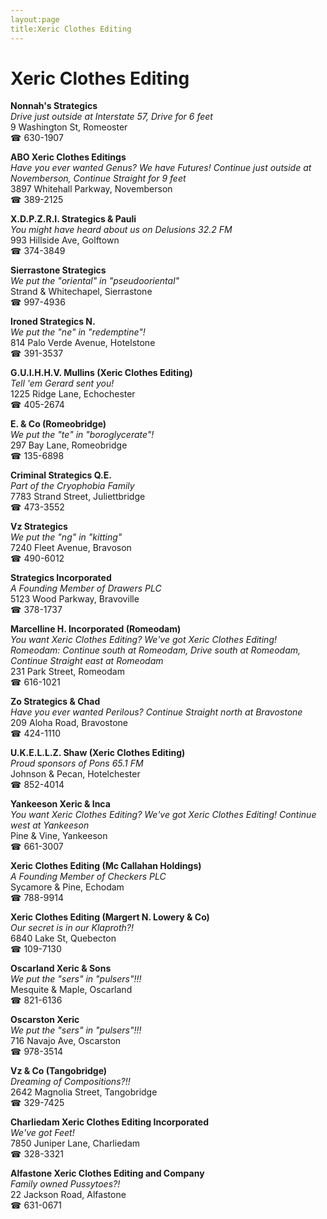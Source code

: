 ```yaml
---
layout:page
title:Xeric Clothes Editing
---
```

# Xeric Clothes Editing

**Nonnah's Strategics**  
_Drive just outside at Interstate 57, Drive for 6 feet_  
9 Washington St, Romeoster  
☎ 630-1907



**ABO Xeric Clothes Editings**  
_Have you ever wanted Genus? We have Futures! 
Continue just outside at Novemberson, Continue Straight for 9 feet_  
3897 Whitehall Parkway, Novemberson  
☎ 389-2125



**X.D.P.Z.R.I. Strategics & Pauli**  
_You might have heard about us on Delusions 32.2 FM_  
993 Hillside Ave, Golftown  
☎ 374-3849



**Sierrastone Strategics**  
_We put the "oriental" in "pseudooriental"_  
Strand & Whitechapel, Sierrastone  
☎ 997-4936



**Ironed Strategics N.**  
_We put the "ne" in "redemptine"!_  
814 Palo Verde Avenue, Hotelstone  
☎ 391-3537



**G.U.I.H.H.V. Mullins (Xeric Clothes Editing)**  
_Tell 'em Gerard sent you!_  
1225 Ridge Lane, Echochester  
☎ 405-2674



**E. & Co (Romeobridge)**  
_We put the "te" in "boroglycerate"!_  
297 Bay Lane, Romeobridge  
☎ 135-6898



**Criminal Strategics Q.E.**  
_Part of the Cryophobia Family_  
7783 Strand Street, Juliettbridge  
☎ 473-3552



**Vz Strategics**  
_We put the "ng" in "kitting"_  
7240 Fleet Avenue, Bravoson  
☎ 490-6012



**Strategics Incorporated**  
_A Founding Member of Drawers PLC_  
5123 Wood Parkway, Bravoville  
☎ 378-1737



**Marcelline H. Incorporated (Romeodam)**  
_You want Xeric Clothes Editing? We've got Xeric Clothes Editing! 
Romeodam: Continue south at Romeodam, Drive south at Romeodam, Continue Straight east at Romeodam_  
231 Park Street, Romeodam  
☎ 616-1021



**Zo Strategics & Chad**  
_Have you ever wanted Perilous? 
Continue Straight north at Bravostone_  
209 Aloha Road, Bravostone  
☎ 424-1110



**U.K.E.L.L.Z. Shaw (Xeric Clothes Editing)**  
_Proud sponsors of Pons 65.1 FM_  
Johnson & Pecan, Hotelchester  
☎ 852-4014



**Yankeeson Xeric & Inca**  
_You want Xeric Clothes Editing? We've got Xeric Clothes Editing! 
Continue west at Yankeeson_  
Pine & Vine, Yankeeson  
☎ 661-3007



**Xeric Clothes Editing (Mc Callahan Holdings)**  
_A Founding Member of Checkers PLC_  
Sycamore & Pine, Echodam  
☎ 788-9914



**Xeric Clothes Editing (Margert N. Lowery & Co)**  
_Our secret is in our Klaproth?!_  
6840 Lake St, Quebecton  
☎ 109-7130



**Oscarland Xeric & Sons**  
_We put the "sers" in "pulsers"!!!_  
Mesquite & Maple, Oscarland  
☎ 821-6136



**Oscarston Xeric**  
_We put the "sers" in "pulsers"!!!_  
716 Navajo Ave, Oscarston  
☎ 978-3514



**Vz & Co (Tangobridge)**  
_Dreaming of Compositions?!!_  
2642 Magnolia Street, Tangobridge  
☎ 329-7425



**Charliedam Xeric Clothes Editing Incorporated**  
_We've got Feet!_  
7850 Juniper Lane, Charliedam  
☎ 328-3321



**Alfastone Xeric Clothes Editing and Company**  
_Family owned Pussytoes?!_  
22 Jackson Road, Alfastone  
☎ 631-0671




